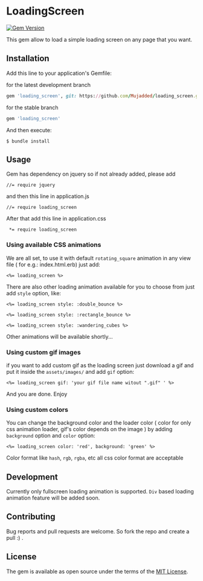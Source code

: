 # LoadingScreen
[![Gem Version](https://badge.fury.io/rb/loading_screen.svg)](https://badge.fury.io/rb/loading_screen)

This gem allow to load a simple loading screen on any page that you want.

## Installation

Add this line to your application's Gemfile:

for the latest development branch
```ruby
gem 'loading_screen', git: https://github.com/Mujadded/loading_screen.git
```

for the stable branch
```ruby
gem 'loading_screen'
```

And then execute:

    $ bundle install

## Usage
Gem has dependency on jquery so if not already added, please add
```
//= require jquery
```
and then this line in application.js
```
//= require loading_screen
```

After that add this line in application.css
```
 *= require loading_screen
```
### Using available CSS animations
We are all set, to use it with default `rotating_square` animation in any view file ( for e.g.: index.html.erb) just add:
```
<%= loading_screen %>
```

There are also other loading animation available for you to choose from just add `style` option, like:

```
<%= loading_screen style: :double_bounce %>
```

```
<%= loading_screen style: :rectangle_bounce %>
```

```
<%= loading_screen style: :wandering_cubes %>
```

Other animations will be available shortly...

### Using custom gif images

if you want to add custom gif as the loading screen just download a gif and put it inside the `assets/images/` and add `gif` option:
```
<%= loading_screen gif: 'your gif file name witout ".gif" ' %>
```
And you are done. Enjoy

### Using custom colors

You can change the background color and the loader color ( color for only css animation loader, gif's color depends on the image ) by adding `background` option and `color` option:

```
<%= loading_screen color: 'red', background: 'green' %>
```
Color format like `hash`, `rgb`, `rgba`, etc  all css color format are acceptable

## Development

Currently only fullscreen loading animation is supported. `Div` based loading animation feature will be added soon.

## Contributing

Bug reports and pull requests are welcome. So fork the repo and create a pull :) .

## License

The gem is available as open source under the terms of the [MIT License](https://opensource.org/licenses/MIT).
